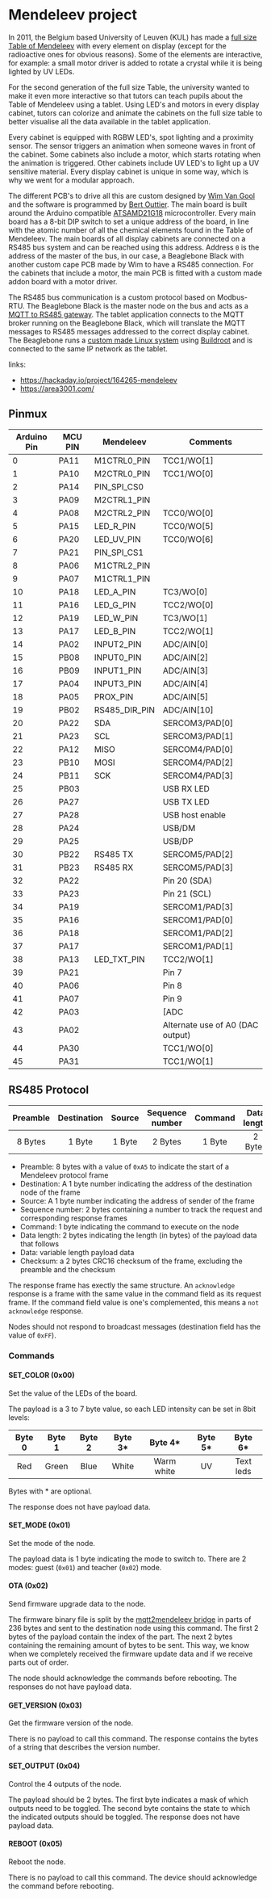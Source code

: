 # Mendeleev project

In 2011, the Belgium based University of Leuven (KUL) has made a [full size Table of Mendeleev](https://www.mtm.kuleuven.be/MTM_Tabel_van_Mendeleev) with every element on display (except for the radioactive ones for obvious reasons). Some of the elements are interactive, for example: a small motor driver is added to rotate a crystal while it is being lighted by UV LEDs.

For the second generation of the full size Table, the university wanted to make it even more interactive so that tutors can teach pupils about the Table of Mendeleev using a tablet. Using LED's and motors in every display cabinet, tutors can colorize and animate the cabinets on the full size table to better visualise all the data available in the tablet application.

Every cabinet is equipped with RGBW LED's, spot lighting and a proximity sensor. The sensor triggers an animation when someone waves in front of the cabinet. Some cabinets also include a motor, which starts rotating when the animation is triggered. Other cabinets include UV LED's to light up a UV sensitive material. Every display cabinet is unique in some way, which is why we went for a modular approach.

The different PCB's to drive all this are custom designed by [Wim Van Gool](http://phyx.be/) and the software is programmed by [Bert Outtier](https://github.com/bertouttier). The main board is built around the Arduino compatible [ATSAMD21G18](https://www.microchip.com/wwwproducts/en/ATsamd21g18) microcontroller. Every main board has a 8-bit DIP switch to set a unique address of the board, in line with the atomic number of all the chemical elements found in the Table of Mendeleev. The main boards of all display cabinets are connected on a RS485 bus system and can be reached using this address. Address `0` is the address of the master of the bus, in our case, a Beaglebone Black with another custom cape PCB made by Wim to have a RS485 connection. For the cabinets that include a motor, the main PCB is fitted with a custom made addon board with a motor driver.

The RS485 bus communication is a custom protocol based on Modbus-RTU. The Beaglebone Black is the master node on the bus and acts as a [MQTT to RS485 gateway](https://github.com/area3001/mqtt2mendeleev). The tablet application connects to the MQTT broker running on the Beaglebone Black, which will translate the MQTT messages to RS485 messages addressed to the correct display cabinet. The Beaglebone runs a [custom made Linux system](https://github.com/area3001/mendeleevos) using [Buildroot](https://github.com/buildroot/buildroot) and is connected to the same IP network as the tablet.

links:
 * https://hackaday.io/project/164265-mendeleev
 * https://area3001.com/

## Pinmux

| Arduino Pin | MCU PIN | Mendeleev | Comments        |
|------------|--------|----------------|-----------------|
| 0          |  PA11  |  M1CTRL0_PIN   | TCC1/WO[1]      |
| 1          |  PA10  |  M2CTRL0_PIN   | TCC1/WO[0]      |
| 2          |  PA14  |  PIN_SPI_CS0   |                 |
| 3          |  PA09  |  M2CTRL1_PIN   |                 |
| 4          |  PA08  |  M2CTRL2_PIN   | TCC0/WO[0]      |
| 5          |  PA15  |  LED_R_PIN     | TCC0/WO[5]      |
| 6          |  PA20  |  LED_UV_PIN    | TCC0/WO[6]      |
| 7          |  PA21  |  PIN_SPI_CS1   |                 |
| 8          |  PA06  |  M1CTRL2_PIN   |                 |
| 9          |  PA07  |  M1CTRL1_PIN   |                 |
| 10         |  PA18  |  LED_A_PIN     | TC3/WO[0]       |
| 11         |  PA16  |  LED_G_PIN     | TCC2/WO[0]      |
| 12         |  PA19  |  LED_W_PIN     | TC3/WO[1]       |
| 13         |  PA17  |  LED_B_PIN     | TCC2/WO[1]      |
| 14         |  PA02  |  INPUT2_PIN    | ADC/AIN[0]      |
| 15         |  PB08  |  INPUT0_PIN    | ADC/AIN[2]      |
| 16         |  PB09  |  INPUT1_PIN    | ADC/AIN[3]      |
| 17         |  PA04  |  INPUT3_PIN    | ADC/AIN[4]      |
| 18         |  PA05  |  PROX_PIN      | ADC/AIN[5]      |
| 19         |  PB02  |  RS485_DIR_PIN | ADC/AIN[10]     |
| 20         |  PA22  |  SDA           | SERCOM3/PAD[0]  |
| 21         |  PA23  |  SCL           | SERCOM3/PAD[1]  |
| 22         |  PA12  |  MISO          | SERCOM4/PAD[0]  |
| 23         |  PB10  |  MOSI          | SERCOM4/PAD[2]  |
| 24         |  PB11  |  SCK           | SERCOM4/PAD[3]  |
| 25         |  PB03  |                | USB RX LED      |
| 26         |  PA27  |                | USB TX LED      |
| 27         |  PA28  |                | USB host enable |
| 28         |  PA24  |                | USB/DM          |
| 29         |  PA25  |                | USB/DP          |
| 30         |  PB22  |  RS485 TX      | SERCOM5/PAD[2]  |
| 31         |  PB23  |  RS485 RX      | SERCOM5/PAD[3]  |
| 32         |  PA22  |                | Pin 20 (SDA)    |
| 33         |  PA23  |                | Pin 21 (SCL)    |
| 34         |  PA19  |                | SERCOM1/PAD[3]  |
| 35         |  PA16  |                | SERCOM1/PAD[0]  |
| 36         |  PA18  |                | SERCOM1/PAD[2]  |
| 37         |  PA17  |                | SERCOM1/PAD[1]  |
| 38         |  PA13  |  LED_TXT_PIN   | TCC2/WO[1]      |
| 39         |  PA21  |                | Pin 7           |
| 40         |  PA06  |                | Pin 8           |
| 41         |  PA07  |                | Pin 9           |
| 42         |  PA03  |                | [ADC|DAC]/VREFA |
| 43         |  PA02  |                | Alternate use of A0 (DAC output) |
| 44         |  PA30  |                | TCC1/WO[0]      |
| 45         |  PA31  |                | TCC1/WO[1]      |


## RS485 Protocol
| Preamble | Destination | Source | Sequence number | Command | Data length | Data | Checksum |
|:---:|:---:|:---:|:---:|:---:|:---:|:---:|:---:|
| 8 Bytes | 1 Byte | 1 Byte | 2 Bytes | 1 Byte | 2 Bytes | n Bytes | 2 Bytes |

 * Preamble: 8 bytes with a value of ```0xA5``` to indicate the start of a Mendeleev protocol frame
 * Destination: A 1 byte number indicating the address of the destination node of the frame
 * Source: A 1 byte number indicating the address of sender of the frame
 * Sequence number: 2 bytes containing a number to track the request and corresponding response frames
 * Command: 1 byte indicating the command to execute on the node
 * Data length: 2 bytes indicating the length (in bytes) of the payload data that follows
 * Data: variable length payload data
 * Checksum: a 2 bytes CRC16 checksum of the frame, excluding the preamble and the checksum

The response frame has exectly the same structure. An ```acknowledge``` response is a frame with the same value in the command field as its request frame. If the command field value is one's complemented, this means a ```not acknowledge``` response.

Nodes should not respond to broadcast messages (destination field has the value of ```0xFF```).

### Commands

#### SET_COLOR (0x00)
Set the value of the LEDs of the board.

The payload is a 3 to 7 byte value, so each LED intensity can be set in 8bit levels:

| Byte 0 | Byte 1 | Byte 2 | Byte 3* | Byte 4* | Byte 5* | Byte 6* |
|:---:|:---:|:---:|:---:|:---:|:---:|:---:|
| Red | Green | Blue | White | Warm white | UV | Text leds |

Bytes with * are optional.

The response does not have payload data.

#### SET_MODE (0x01)
Set the mode of the node.

The payload data is 1 byte indicating the mode to switch to. There are 2 modes: guest (```0x01```) and teacher (```0x02```) mode.

#### OTA (0x02)
Send firmware upgrade data to the node.

The firmware binary file is split by the [mqtt2mendeleev bridge](https://github.com/area3001/mqtt2mendeleev) in parts of 236 bytes and sent to the destination node using this command. The first 2 bytes of the payload contain the index of the part. The next 2 bytes containing the remaining amount of bytes to be sent. This way, we know when we completely received the firmware update data and if we receive parts out of order.

The node should acknowledge the commands before rebooting. The responses do not have payload data.

#### GET_VERSION (0x03)
Get the firmware version of the node.

There is no payload to call this command. The response contains the bytes of a string that describes the version number.

#### SET_OUTPUT (0x04)
Control the 4 outputs of the node.

The payload should be 2 bytes. The first byte indicates a mask of which outputs need to be toggled. The second byte contains the state to which the indicated outputs should be toggled.
The response does not have payload data.

#### REBOOT (0x05)
Reboot the node.

There is no payload to call this command. The device should acknowledge the command before rebooting.
